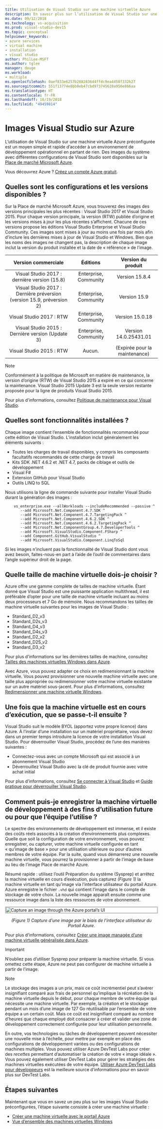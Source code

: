 ```yaml
---
title: Utilisation de Visual Studio sur une machine virtuelle Azure
description: En savoir plus sur l’utilisation de Visual Studio sur une machine virtuelle Azure
ms.date: 09/12/2018
ms.technology: vs-acquisition
ms.prod: visual-studio-dev15
ms.topic: conceptual
helpviewer_keywords:
- azure services
- virtual machine
- installation
- visual studio
author: PhilLee-MSFT
ms.author: tglee
manager: douge
ms.workload:
- multiple
ms.openlocfilehash: 0aef833e6257b288283644ffdc9ea4458f332b27
ms.sourcegitcommit: 551f13774e8bb0eb47cbd973745628a956e866aa
ms.translationtype: HT
ms.contentlocale: fr-FR
ms.lasthandoff: 10/19/2018
ms.locfileid: "49459814"
---
```

# <a id="top"> </a> Images Visual Studio sur Azure

L’utilisation de Visual Studio sur une machine virtuelle Azure préconfigurée est un moyen simple et rapide d’accéder à un environnement de développement opérationnel en partant de rien. Des images du système avec différentes configurations de Visual Studio sont disponibles sur la [Place de marché Microsoft Azure](https://azuremarketplace.microsoft.com/marketplace/apps?search=%22visual%20studio%202017%22&page=1).

Vous découvrez Azure ? [Créez un compte Azure gratuit](https://azure.microsoft.com/free).

## <a name="what-configurations-and-versions-are-available"></a>Quelles sont les configurations et les versions disponibles ?

Sur la Place de marché Microsoft Azure, vous trouverez des images des versions principales les plus récentes : Visual Studio 2017 et Visual Studio 2015. Pour chaque version principale, la version (RTW) publiée d’origine et les versions mises à jour les plus récentes s’affichent. Chacune de ces versions propose les éditions Visual Studio Enterprise et Visual Studio Community. Ces images sont mises à jour au moins une fois par mois afin d’inclure les dernières mises à jour de Visual Studio et Windows. Bien que les noms des images ne changent pas, la description de chaque image inclut la version du produit installée et la date de « référence » de l’image.

| Version commerciale                                              | Éditions                     |     Version du produit     |
|:------------------------------------------------------------:|:----------------------------:|:-----------------------:|
| Visual Studio 2017 : dernière version (15.8)                    |    Enterprise, Community     |      Version 15.8.4     |
| Visual Studio 2017 : Dernière préversion (version 15.9, préversion 2) |    Enterprise, Community     |      Version 15.9       |
|         Visual Studio 2017 : RTW                              |    Enterprise, Community     |      Version 15.0.18    |
|   Visual Studio 2015 : Dernière version (Update 3)                      |    Enterprise, Community     |  Version 14.0.25431.01  |
|         Visual Studio 2015 : RTW                              |             Aucun.             | (Expirée pour la maintenance) |

> [!NOTE]
> Conformément à la politique de Microsoft en matière de maintenance, la version d’origine (RTW) de Visual Studio 2015 a expiré en ce qui concerne la maintenance. Visual Studio 2015 Update 3 est la seule version restante proposée pour la ligne de produits Visual Studio 2015.

Pour plus d’informations, consultez [Politique de maintenance pour Visual Studio](/visualstudio/productinfo/vs-servicing-vs).

## <a name="what-features-are-installed"></a>Quelles sont fonctionnalités installées ?

Chaque image contient l’ensemble de fonctionnalités recommandé pour cette édition de Visual Studio. L’installation inclut généralement les éléments suivants :

* Toutes les charges de travail disponibles, y compris les composants facultatifs recommandés de cette charge de travail
* Kits SDK .NET 4.6.2 et .NET 4.7, packs de ciblage et outils de développement
* Visual F#
* Extension GitHub pour Visual Studio
* Outils LINQ to SQL

Nous utilisons la ligne de commande suivante pour installer Visual Studio durant la génération des images :

```shell
    vs_enterprise.exe --allWorkloads --includeRecommended --passive ^
       --add Microsoft.Net.Component.4.7.SDK ^
       --add Microsoft.Net.Component.4.7.TargetingPack ^
       --add Microsoft.Net.Component.4.6.2.SDK ^
       --add Microsoft.Net.Component.4.6.2.TargetingPack ^
       --add Microsoft.Net.ComponentGroup.4.7.DeveloperTools ^
       --add Microsoft.VisualStudio.Component.FSharp ^
       --add Component.GitHub.VisualStudio ^
       --add Microsoft.VisualStudio.Component.LinqToSql
```

Si les images n’incluent pas la fonctionnalité de Visual Studio dont vous avez besoin, faites-nous-en part à l’aide de l’outil de commentaires dans l’angle supérieur droit de la page.

## <a name="what-size-vm-should-i-choose"></a>Quelle taille de machine virtuelle dois-je choisir ?

Azure offre une gamme complète de tailles de machine virtuelle. Étant donné que Visual Studio est une puissante application multithread, il est préférable d’opter pour une taille de machine virtuelle incluant au moins deux processeurs et 7 Go de mémoire. Nous recommandons les tailles de machine virtuelle suivantes pour les images de Visual Studio :

   * Standard_D2_v3
   * Standard_D2s_v3
   * Standard_D4_v3
   * Standard_D4s_v3
   * Standard_D2_v2
   * Standard_D2S_v2
   * Standard_D3_v2

Pour plus d’informations sur les dernières tailles de machine, consultez [Tailles des machines virtuelles Windows dans Azure](/azure/virtual-machines/windows/sizes).

Avec Azure, vous pouvez adapter ce choix en redimensionnant la machine virtuelle. Vous pouvez provisionner une nouvelle machine virtuelle avec une taille plus appropriée ou redimensionner votre machine virtuelle existante sur un autre matériel sous-jacent. Pour plus d’informations, consultez [Redimensionner une machine virtuelle Windows](/azure/virtual-machines/windows/resize-vm).

## <a name="after-the-vm-is-running-whats-next"></a>Une fois que la machine virtuelle est en cours d’exécution, que se passe-t-il ensuite ?

Visual Studio suit le modèle BYOL (apportez votre propre licence) dans Azure. À l’instar d’une installation sur un matériel propriétaire, vous devez dans un premier temps introduire la licence de votre installation Visual Studio. Pour déverrouiller Visual Studio, procédez de l’une des manières suivantes :
- Connectez-vous avec un compte Microsoft qui est associé à un abonnement Visual Studio
- Déverrouillez Visual Studio avec la clé de produit fournie avec votre achat initial

Pour plus d’informations, consultez [Se connecter à Visual Studio](../ide/signing-in-to-visual-studio.md) et [Guide pratique pour déverrouiller Visual Studio](../ide/how-to-unlock-visual-studio.md).

## <a name="how-do-i-save-the-development-vm-for-future-or-team-use"></a>Comment puis-je enregistrer la machine virtuelle de développement à des fins d’utilisation future ou pour que l’équipe l’utilise ?

Le spectre des environnements de développement est immense, et il existe des coûts réels associés à la création d’environnements plus complexes. Quelle que soit la configuration de votre environnement, vous pouvez enregistrer, ou capturer, votre machine virtuelle configurée en tant « qu’image de base » pour une utilisation ultérieure ou pour d’autres membres de votre équipe. Par la suite, quand vous démarrerez une nouvelle machine virtuelle, vous pourrez la provisionner à partir de l’image de base au lieu de l’image Place de marché Azure.

Résumé rapide : utilisez l’outil Préparation du système (Sysprep) et arrêtez la machine virtuelle en cours d’exécution, puis capturez *(Figure 1)* la machine virtuelle en tant qu’image via l’interface utilisateur du portail Azure. Azure enregistre le fichier `.vhd` qui contient l’image dans le compte de stockage de votre choix. La nouvelle image apparaît ensuite comme une ressource image dans la liste des ressources de votre abonnement.

<img src="media/capture-vm.png" alt="Capture an image through the Azure portal’s UI" style="border:3px solid Silver; display: block; margin: auto;"><center>*(Figure 1) Capture d’une image par le biais de l’interface utilisateur du Portail Azure.*</center>

Pour plus d’informations, consultez [Créer une image managée d’une machine virtuelle généralisée dans Azure](/azure/virtual-machines/windows/capture-image-resource).

> [!IMPORTANT]
> N’oubliez pas d’utiliser Sysprep pour préparer la machine virtuelle. Si vous omettez cette étape, Azure ne peut pas configurer de machine virtuelle à partir de l’image.

> [!NOTE]
> Le stockage des images a un prix, mais ce coût incrémentiel peut s’avérer insignifiant comparé aux frais de personnel qu’implique la récréation de la machine virtuelle depuis le début, pour chaque membre de votre équipe qui nécessite une machine virtuelle. Par exemple, la création et le stockage pendant un mois d’une image de 127 Go réutilisable par l’ensemble de votre équipe a un certain coût. Mais ce coût est insignifiant comparé au nombre d’heures que chaque employé doit consacrer à créer et valider une zone de développement correctement configurée pour leur utilisation personnelle.

En outre, vos technologies ou tâches de développement peuvent nécessiter une nouvelle mise à l’échelle, pour mettre par exemple en place des configurations de développement variées ou des configurations de machines multiples. Vous pouvez utiliser Azure DevTest Labs pour créer des _recettes_ permettant d’automatiser la création de votre « image idéale ». Vous pouvez également utiliser DevTest Labs pour gérer les stratégies des machines virtuelles exécutées de votre équipe. [Utiliser Azure DevTest Labs pour développeurs](/azure/devtest-lab/devtest-lab-developer-lab) est la meilleure source d’informations pour en savoir plus sur DevTest Labs.

## <a name="next-steps"></a>Étapes suivantes

Maintenant que vous en savez un peu plus sur les images Visual Studio préconfigurées, l’étape suivante consiste à créer une machine virtuelle :

* [Créer une machine virtuelle avec le portail Azure](/azure/virtual-machines/windows/quick-create-portal)
* [Vue d’ensemble des machines virtuelles Windows](/azure/virtual-machines/windows/overview)

